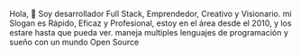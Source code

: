 Hola, :metal: Soy desarrollador Full Stack, Emprendedor, Creativo y Visionario. mi Slogan es Rápido, Eficaz y Profesional, estoy en el área desde el 2010, y los estare hasta que pueda ver. maneja multiples lenguajes de programación y sueño con un mundo Open Source
